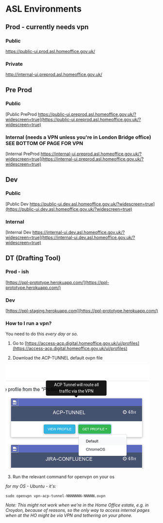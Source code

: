 # ASL Environments

## Prod - currently needs vpn
### Public
https://public-ui.prod.asl.homeoffice.gov.uk/
### Private
http://internal-ui.preprod.asl.homeoffice.gov.uk/

## Pre Prod
### Public
[Public PreProd https://public-ui.preprod.asl.homeoffice.gov.uk/?widescreen=true](https://public-ui.preprod.asl.homeoffice.gov.uk/?widescreen=true)

### Internal (needs a VPN unless you're in London Bridge office) SEE BOTTOM OF PAGE FOR VPN
[Internal PreProd https://internal-ui.preprod.asl.homeoffice.gov.uk/?widescreen=true](https://internal-ui.preprod.asl.homeoffice.gov.uk/?widescreen=true)

## Dev

### Public
[Public Dev https://public-ui.dev.asl.homeoffice.gov.uk/?widescreen=true](https://public-ui.dev.asl.homeoffice.gov.uk/?widescreen=true)

### Internal
[Internal Dev https://internal-ui.dev.asl.homeoffice.gov.uk/?widescreen=true](https://internal-ui.dev.asl.homeoffice.gov.uk/?widescreen=true)

## DT (Drafting Tool)

### Prod - ish
[https://ppl-prototype.herokuapp.com/](https://ppl-prototype.herokuapp.com/)

### Dev
[https://ppl-staging.herokuapp.com](https://ppl-prototype.herokuapp.com/)


### How to I run a vpn?

You need to do this *every day or so*.

1. Go to [https://access-acp.digital.homeoffice.gov.uk/ui/profiles](https://access-acp.digital.homeoffice.gov.uk/ui/profiles)

2. Download the ACP-TUNNEL default ovpn file

![VPN Download](graphs/VPN_Download.png)

3. Run the relevant command for openvpn on your os

*for my OS - Ubuntu - it's:*

`sudo openvpn vpn-acp-tunnel-NNNNNNN-NNNNN.ovpn`

*Note: This might not work when we're in the Home Office estate, e.g. in Croydon, because of reasons, so the only way to access internal pages when at the HO might be via VPN and tethering on your phone.*

